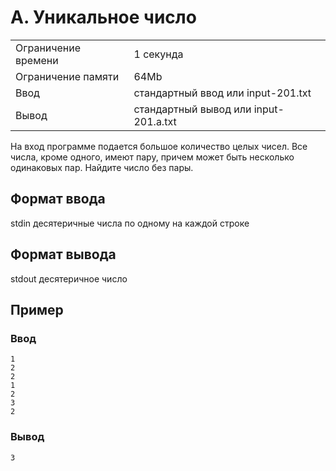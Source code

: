 # A. Уникальное число

|                     |                                       |
|---------------------|---------------------------------------|
| Ограничение времени | 1 секунда                             |
| Ограничение памяти  | 64Mb                                  |
| Ввод                | стандартный ввод или input-201.txt    |
| Вывод               | стандартный вывод или input-201.a.txt |

На вход программе подается большое количество целых чисел. Все числа, кроме одного, имеют пару, причем может быть несколько одинаковых пар. Найдите число без пары.
## Формат ввода
stdin десятеричные числа по одному на каждой строке
## Формат вывода
stdout десятеричное число

## Пример
### Ввод
    1
    2
    2
    1
    2
    3
    2

### Вывод
    3
